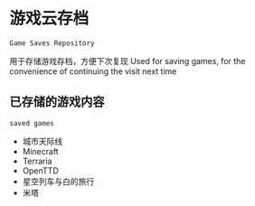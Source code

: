 # 游戏云存档
    Game Saves Repository

用于存储游戏存档，方便下次复现
    Used for saving games, for the convenience of continuing the visit next time

## 已存储的游戏内容
    saved games

  - 城市天际线
  - Minecraft
  - Terraria
  - OpenTTD
  - 星空列车与白的旅行
  - 米塔
